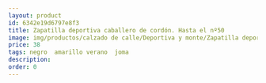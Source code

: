 ```yaml
---
layout: product
id: 6342e19d6797e8f3
title: Zapatilla deportiva caballero de cordón. Hasta el nº50
image: img/productos/calzado de calle/Deportiva y monte/Zapatilla deportiva caballero de cordón. Hasta el nº50=38=negro  amarillo verano  joma.webp
price: 38
tags: negro  amarillo verano  joma
description: 
order: 0
---
```

